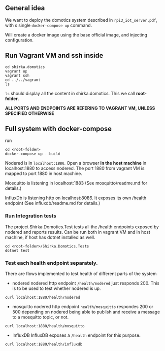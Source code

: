 ## General idea
We want to deploy the domotics system described in `rpi3_iot_server.pdf`, with s single `docker-compose up` command.

Will create a docker image using the base official image, and injecting configuration.

## Run Vagrant VM and ssh inside
```
cd shirka.domotics
vagrant up
vagrant ssh
cd ../../vagrant
ls
```
`ls` should display all the content in shirka.domotics. This we call **root-folder**.

**ALL PORTS AND ENDPOINTS ARE REFERING TO VAGRANT VM, UNLESS SPECIFIED OTHERWISE**

## Full system with docker-compose
run
```
cd <root-folder>
docker-compose up --build
```

Nodered is in `localhost:1880`. Open a browser **in the host machine** in localhost:1880 to access nodered. The port 1880 from vagrant VM is mapped to port 1880 in host machine.

Mosquitto is listening in localhost:1883 (See mosquitto/readme.md for details.)

InfluxDb is listening http on localhost:8086. It exposes its own /health endpoint (See influxdb/readme.md for details.)

### Run Integration tests
The project Shirka.Domotics.Test tests all the /health endpoints exposed by nodered and reports results.
Can be run both in vagrant VM and in host machine, if host has dotnet installed as well.
```
cd <root-folder>/Shirka.Domotics.Tests
dotnet test
```

### Test each health endpoint separately.
There are flows implemented to test health of different parts of the system
- nodered
nodered http endpoint `/health/nodered` just responds 200. This is to be used to test whether nodered is up.
```
curl localhost:1880/health/nodered
```

- mosquitto
nodered http endpoint `health/mosquitto` respondes 200 or 500 depending on nodered being able to publish and receive a message to a mosquitto topic, or not.
```
curl localhost:1880/health/mosquitto
```

- InfluxDB
InfluxDB exposes a `/health` endpoint for this purpose.
```
curl localhost:1880/health/influxdb
```
